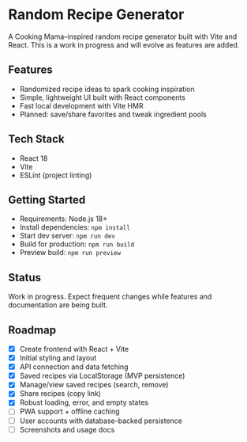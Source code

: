 # Random Recipe Generator

A Cooking Mama–inspired random recipe generator built with Vite and React. This is a work in progress and will evolve as features are added.

## Features

- Randomized recipe ideas to spark cooking inspiration
- Simple, lightweight UI built with React components
- Fast local development with Vite HMR
- Planned: save/share favorites and tweak ingredient pools

## Tech Stack

- React 18
- Vite
- ESLint (project linting)

## Getting Started

- Requirements: Node.js 18+
- Install dependencies: `npm install`
- Start dev server: `npm run dev`
- Build for production: `npm run build`
- Preview build: `npm run preview`

## Status

Work in progress. Expect frequent changes while features and documentation are being built.

## Roadmap

- [x] Create frontend with React + Vite
- [x] Initial styling and layout
- [x] API connection and data fetching
- [x] Saved recipes via LocalStorage (MVP persistence)
- [x] Manage/view saved recipes (search, remove)
- [x] Share recipes (copy link)
- [x] Robust loading, error, and empty states
- [ ] PWA support + offline caching
- [ ] User accounts with database-backed persistence
- [ ] Screenshots and usage docs
